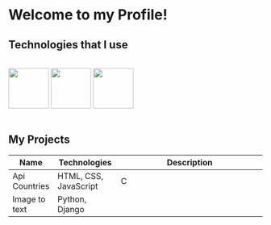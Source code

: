 # Welcome to my Profile!

## Technologies that I use

<br/>
<div width="100%">
  <img height="80" src="https://user-images.githubusercontent.com/125974589/224845400-7f32f10f-c890-4173-b737-975e8ef0eb6a.png">
  <img height="80" src="https://user-images.githubusercontent.com/125974589/224845892-84c992f3-fe94-44ee-81d3-10e4260693a7.png">
  <img height="80" src="https://static-00.iconduck.com/assets.00/node-js-icon-454x512-nztofx17.png">
</div>

<br/>

## My Projects

<table width="100%" display="inherit">
  <thead>
    <tr>
      <th style="width: 15%;">Name</th>
      <th style="width: 25%;">Technologies</th>
      <th style="width: 60%;">Description</th>
    </tr>
  </thead>
  <tbody>
    <tr>
      <td>Api Countries</td>
      <td>HTML, CSS, JavaScript</td>
      <td>C</td>
    </tr>
    <tr>
      <td>Image to text</td>
      <td>Python, Django</td>
      <td></td>
    </tr>
  </tbody>
</table>
